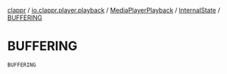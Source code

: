 [clappr](../../../index.md) / [io.clappr.player.playback](../../index.md) / [MediaPlayerPlayback](../index.md) / [InternalState](index.md) / [BUFFERING](.)

# BUFFERING

`BUFFERING`